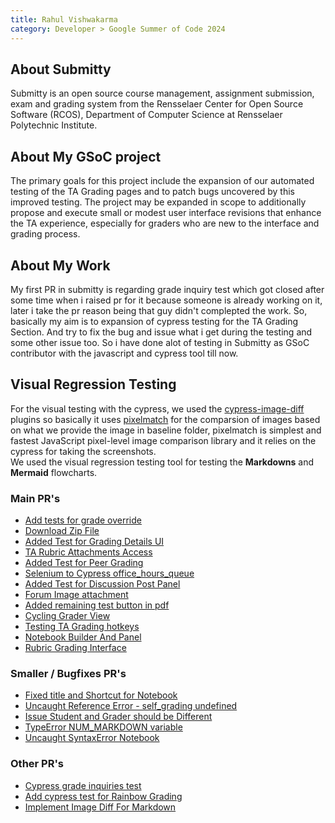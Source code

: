 ```yaml
---
title: Rahul Vishwakarma
category: Developer > Google Summer of Code 2024
---
```


## About Submitty
Submitty is an open source course management, assignment submission, exam and grading system from the Rensselaer Center for Open Source Software (RCOS), Department of Computer Science at Rensselaer Polytechnic Institute.

## About My GSoC project
The primary goals for this project include the expansion of our automated testing of the TA Grading pages and to patch bugs uncovered by this improved testing. The project may be expanded in scope to additionally propose and execute small or modest user interface revisions that enhance the TA experience, especially for graders who are new to the interface and grading process.

## About My Work 
My first PR in submitty is regarding grade inquiry test which got closed after some time when i raised pr for it because someone is already working on it, later i take the pr reason being that guy didn't complepted the work. So, basically my aim is to expansion of cypress testing for the TA Grading Section. And try to fix the bug and issue what i get during the testing and some other issue too. So i have done alot of testing in Submitty as GSoC contributor with the javascript and cypress tool till now.

## Visual Regression Testing 
For the visual testing with the cypress, we used the [cypress-image-diff](https://github.com/haim-io/cypress-image-diff) plugins so basically it uses [pixelmatch](https://github.com/mapbox/pixelmatch) for the comparsion of images based on what we provide the image in baseline folder, pixelmatch is simplest and fastest JavaScript pixel-level image comparison library and it relies on the cypress for taking the screenshots.
<br>
We used the visual regression testing tool for testing the <b>Markdowns</b> and <b>Mermaid</b> flowcharts.


### Main PR's
* [Add tests for grade override](https://github.com/Submitty/Submitty/pull/10697)
* [Download Zip File](https://github.com/Submitty/Submitty/pull/10694)
* [Added Test for Grading Details UI](https://github.com/Submitty/Submitty/pull/10686)
* [TA Rubric Attachments Access](https://github.com/Submitty/Submitty/pull/10371)
* [Added Test for Peer Grading](https://github.com/Submitty/Submitty/pull/10560)
* [Selenium to Cypress office_hours_queue](https://github.com/Submitty/Submitty/pull/10357)
* [Added Test for Discussion Post Panel](https://github.com/Submitty/Submitty/pull/10536)
* [Forum Image attachment](https://github.com/Submitty/Submitty/pull/10348)
* [Added remaining test button in pdf](https://github.com/Submitty/Submitty/pull/10532)
*  [Cycling Grader View](https://github.com/Submitty/Submitty/pull/10333)
* [Testing TA Grading hotkeys](https://github.com/Submitty/Submitty/pull/10504)
* [Notebook Builder And Panel](https://github.com/Submitty/Submitty/pull/10766)
* [Rubric Grading Interface](https://github.com/Submitty/Submitty/pull/10755)


### Smaller / Bugfixes PR's
* [Fixed title and Shortcut for Notebook](https://github.com/Submitty/Submitty/pull/10511)
* [Uncaught Reference Error - self_grading undefined](https://github.com/Submitty/Submitty/pull/10557)
* [Issue Student and Grader should be Different](https://github.com/Submitty/Submitty/pull/10684)
* [TypeError NUM_MARKDOWN variable](https://github.com/Submitty/Submitty/pull/10725)
* [Uncaught SyntaxError Notebook](https://github.com/Submitty/Submitty/pull/10787)

### Other PR's
* [Cypress grade inquiries test](https://github.com/Submitty/Submitty/pull/10235)
* [Add cypress test for Rainbow Grading](https://github.com/Submitty/Submitty/pull/10255)
* [Implement Image Diff For Markdown](https://github.com/Submitty/Submitty/pull/10260)
